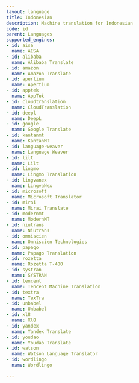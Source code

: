 ```yaml
---
layout: language
title: Indonesian
description: Machine translation for Indonesian
code: id
parent: Languages
supported_engines:
- id: aisa
  name: AISA
- id: alibaba
  name: Alibaba Translate
- id: amazon
  name: Amazon Translate
- id: apertium
  name: Apertium
- id: apptek
  name: AppTek
- id: cloudtranslation
  name: CloudTranslation
- id: deepl
  name: DeepL
- id: google
  name: Google Translate
- id: kantanmt
  name: KantanMT
- id: language-weaver
  name: Language Weaver
- id: lilt
  name: Lilt
- id: lingmo
  name: Lingmo Translation
- id: lingvanex
  name: LingvaNex
- id: microsoft
  name: Microsoft Translator
- id: mirai
  name: Mirai Translate
- id: modernmt
  name: ModernMT
- id: niutrans
  name: Niutrans
- id: omniscien
  name: Omniscien Technologies
- id: papago
  name: Papago Translation
- id: rozetta
  name: Rozetta T-400
- id: systran
  name: SYSTRAN
- id: tencent
  name: Tencent Machine Translation
- id: textra
  name: TexTra
- id: unbabel
  name: Unbabel
- id: xl8
  name: Xl8
- id: yandex
  name: Yandex Translate
- id: youdao
  name: Youdao Translate
- id: watson
  name: Watson Language Translator
- id: wordlingo
  name: Wordlingo

---
```



